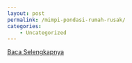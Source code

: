 ```yaml
---
layout: post
permalink: /mimpi-pondasi-rumah-rusak/
categories:
    - Uncategorized
---
```


[Baca Selengkapnya](/08)